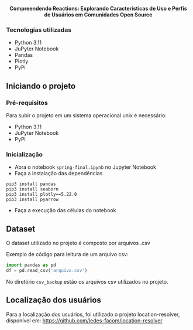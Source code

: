 
<!-- SOBRE O PROJETO -->
<b><p align="center">Compreendendo Reactions: Explorando Características de Uso e Perfis de Usuários em Comunidades Open Source </p></b>

### Tecnologias utilizadas

* Python 3.11
* JuPyter Notebook
* Pandas
* Plotly
* PyPi

<!-- INICIANDO PROJETO -->
## Iniciando o projeto

### Pré-requisitos

Para subir o projeto em um sistema operacional unix
é necessário:

* Python 3.11
* JuPyter Notebook
* PyPi

### Inicialização

* Abra o notebook `spring-final.ipynb` no Jupyter Notebook
* Faça a instalação das dependências
```
pip3 install pandas
pip3 install seaborn
pip3 install plotly==5.22.0
pip3 install pyarrow
```

* Faça a execução das células do notebook

## Dataset
O dataset utilizado no projeto é composto por arquivos .csv

Exemplo de código para leitura de um arquivo csv:

```python
import pandas as pd
df = pd.read_csv('arquivo.csv')
```

No diretório `csv_backup` estão os arquivos csv utilizados no projeto.

## Localização dos usuários

Para a localização dos usuários, foi utilizado o projeto location-resolver, disponível em: https://github.com/ledes-facom/location-resolver
